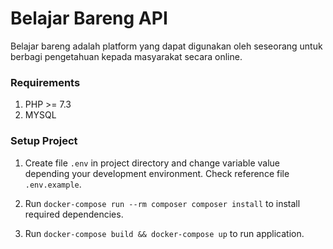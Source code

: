 # Belajar Bareng API
Belajar bareng adalah platform yang dapat digunakan oleh seseorang untuk berbagi pengetahuan kepada masyarakat secara online.

### Requirements
1. PHP >= 7.3
1. MYSQL

### Setup Project
1. Create file `.env` in project directory and change variable value depending your development environment. Check reference file `.env.example`. 

1. Run `docker-compose run --rm composer composer install` to install required dependencies.

1. Run `docker-compose build && docker-compose up` to run application.

